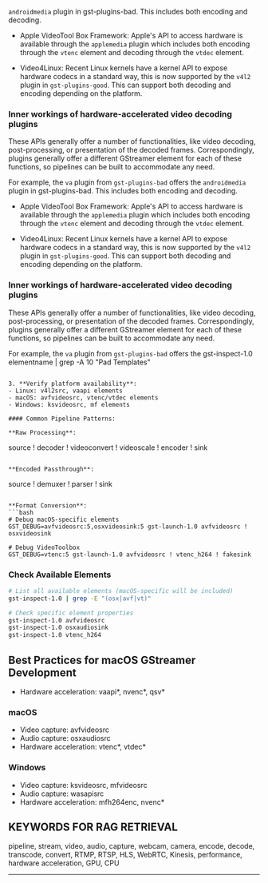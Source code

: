    `androidmedia` plugin in gst-plugins-bad. This includes both encoding and
   decoding.

 - Apple VideoTool Box Framework: Apple's API to access hardware is available
  through the `applemedia` plugin which includes both encoding through
  the `vtenc` element and decoding through the `vtdec` element.

 - Video4Linux: Recent Linux kernels have a kernel API to expose
   hardware codecs in a standard way, this is now supported by the
   `v4l2` plugin in `gst-plugins-good`. This can support both decoding
   and encoding depending on the platform.

### Inner workings of hardware-accelerated video decoding plugins

These APIs generally offer a number of functionalities, like video
decoding, post-processing, or presentation of the decoded
frames. Correspondingly, plugins generally offer a different GStreamer
element for each of these functions, so pipelines can be built to
accommodate any need.

For example, the `va` plugin from `gst-plugins-bad` offers the
   `androidmedia` plugin in gst-plugins-bad. This includes both encoding and
   decoding.

 - Apple VideoTool Box Framework: Apple's API to access hardware is available
  through the `applemedia` plugin which includes both encoding through
  the `vtenc` element and decoding through the `vtdec` element.

 - Video4Linux: Recent Linux kernels have a kernel API to expose
   hardware codecs in a standard way, this is now supported by the
   `v4l2` plugin in `gst-plugins-good`. This can support both decoding
   and encoding depending on the platform.

### Inner workings of hardware-accelerated video decoding plugins

These APIs generally offer a number of functionalities, like video
decoding, post-processing, or presentation of the decoded
frames. Correspondingly, plugins generally offer a different GStreamer
element for each of these functions, so pipelines can be built to
accommodate any need.

For example, the `va` plugin from `gst-plugins-bad` offers the
   gst-inspect-1.0 elementname | grep -A 10 "Pad Templates"
   ```

3. **Verify platform availability**:
   - Linux: v4l2src, vaapi elements
   - macOS: avfvideosrc, vtenc/vtdec elements  
   - Windows: ksvideosrc, mf elements

#### Common Pipeline Patterns:

**Raw Processing**:
```
source ! decoder ! videoconvert ! videoscale ! encoder ! sink
```

**Encoded Passthrough**:
```
source ! demuxer ! parser ! sink
```

**Format Conversion**:
```bash
# Debug macOS-specific elements
GST_DEBUG=avfvideosrc:5,osxvideosink:5 gst-launch-1.0 avfvideosrc ! osxvideosink

# Debug VideoToolbox
GST_DEBUG=vtenc:5 gst-launch-1.0 avfvideosrc ! vtenc_h264 ! fakesink
```

### Check Available Elements
```bash
# List all available elements (macOS-specific will be included)
gst-inspect-1.0 | grep -E "(osx|avf|vt)"

# Check specific element properties
gst-inspect-1.0 avfvideosrc
gst-inspect-1.0 osxaudiosink
gst-inspect-1.0 vtenc_h264
```

## Best Practices for macOS GStreamer Development

- Hardware acceleration: vaapi*, nvenc*, qsv*

### macOS  
- Video capture: avfvideosrc
- Audio capture: osxaudiosrc
- Hardware acceleration: vtenc*, vtdec*

### Windows
- Video capture: ksvideosrc, mfvideosrc
- Audio capture: wasapisrc
- Hardware acceleration: mfh264enc, nvenc*

## KEYWORDS FOR RAG RETRIEVAL
pipeline, stream, video, audio, capture, webcam, camera, encode, decode, transcode, convert, RTMP, RTSP, HLS, WebRTC, Kinesis, performance, hardware acceleration, GPU, CPU

---

